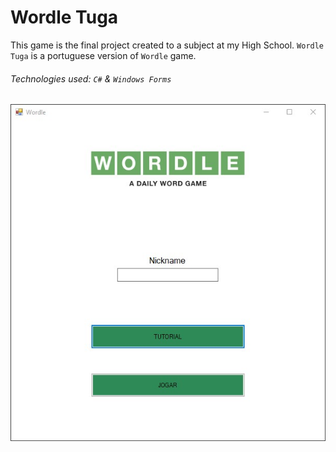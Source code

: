 # Wordle Tuga

This game is the final project created to a subject at my High School. `Wordle Tuga` is a portuguese version of `Wordle` game.

###### Technologies used: `C#` & `Windows Forms`

![](./readme/Landing.jpg)
